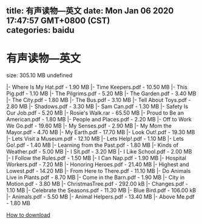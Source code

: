 
title: 有声读物—英文
date: Mon Jan 06 2020 17:47:57 GMT+0800 (CST)    
categories: baidu
---

# 有声读物—英文
size: 305.10 MB
 undefined
 
|- Where Is My Hat.pdf - 1.90 MB
|- Time Keepers.pdf - 10.50 MB
|- This Pig.pdf - 1.10 MB
|- The Pilgrims.pdf - 5.20 MB
|- The Garden.pdf - 3.40 MB
|- The City.pdf - 1.80 MB
|- The Bus.pdf - 3.10 MB
|- Tell About Toys.pdf - 2.80 MB
|- Shadows.pdf - 3.30 MB
|- Sam Can.pdf - 1.30 MB
|- Safety Is Our Job.pdf - 5.20 MB
|- Rosie's Walk.rar - 65.50 MB
|- Proud to Be an American.pdf - 1.80 MB
|- People and Places.pdf - 2.20 MB
|- Off to Work We Go.pdf - 19.60 MB
|- My Senses.pdf - 2.90 MB
|- My Mom the Mayor.pdf - 4.70 MB
|- My Earth.pdf - 17.70 MB
|- Look Out!.pdf - 19.30 MB
|- Lets Visit a Museum.pdf - 12.10 MB
|- Lets Help!.pdf - 1.10 MB
|- Lets Go!.pdf - 1.40 MB
|- Learning from the Past.pdf - 1.80 MB
|- Kinds of Weather.pdf - 5.00 MB
|- I Sit.pdf - 3.20 MB
|- I Like School.pdf - 2.00 MB
|- I Follow the Rules.pdf - 1.50 MB
|- I Can Nap.pdf - 1.90 MB
|- Hospital Workers.pdf - 7.20 MB
|- Honoring Heroes.pdf - 21.40 MB
|- Highest and Lowest.pdf - 14.20 MB
|- From Here to There.pdf - 11.10 MB
|- Do Animals Live in Plants.pdf - 8.70 MB
|- Come in the Barn.pdf - 1.90 MB
|- City in Motion.pdf - 3.80 MB
|- ChristmasTree.pdf - 292.00 kB
|- Changes.pdf - 1.10 MB
|- Celebrate the Seasons.pdf - 11.30 MB
|- Blue Bird.pdf - 106.00 kB
|- Animals.pdf - 5.50 MB
|- Animal Helpers.pdf - 13.40 MB
|- Above Me.pdf - 1.80 MB

[How to download](https://bpcam.bemobtrk.com/go/2ceec3aa-1ca2-46d6-b9ff-aaa5c184517c?jno=1887)